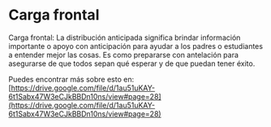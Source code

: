 # Carga frontal
Carga frontal: La distribución anticipada significa brindar información importante o apoyo con anticipación para ayudar a los padres o estudiantes a entender mejor las cosas. Es como prepararse con antelación para asegurarse de que todos sepan qué esperar y de que puedan tener éxito.

Puedes encontrar más sobre esto en: [https://drive.google.com/file/d/1au51uKAY-6t1Sabx47W3eCJkBBDn10ns/view#page=28](https://drive.google.com/file/d/1au51uKAY-6t1Sabx47W3eCJkBBDn10ns/view#page=28)
